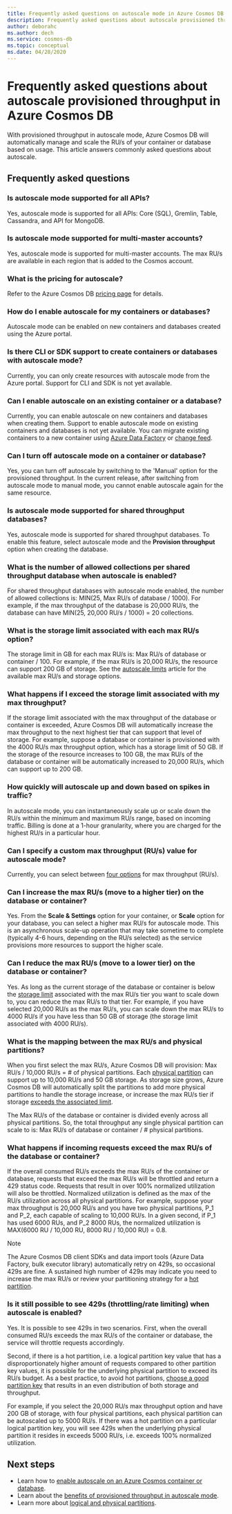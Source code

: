 ```yaml
---
title: Frequently asked questions on autoscale mode in Azure Cosmos DB 
description: Frequently asked questions about autoscale provisioned throughput for Azure Cosmos DB databases and containers
author: deborahc
ms.author: dech
ms.service: cosmos-db
ms.topic: conceptual
ms.date: 04/28/2020
---
```


# Frequently asked questions about autoscale provisioned throughput in Azure Cosmos DB

With provisioned throughput in autoscale mode, Azure Cosmos DB will automatically manage and scale the RU/s of your container or database based on usage. This article answers commonly asked questions about autoscale.

## Frequently asked questions

### Is autoscale mode supported for all APIs?
Yes, autoscale mode is supported for all APIs: Core (SQL), Gremlin, Table, Cassandra, and API for MongoDB.

### Is autoscale mode supported for multi-master accounts?
Yes, autoscale mode is supported for multi-master accounts. The max RU/s are available in each region that is added to the Cosmos account. 

### What is the pricing for autoscale?
Refer to the Azure Cosmos DB [pricing page](https://azure.microsoft.com/pricing/details/cosmos-db/) for details. 

### How do I enable autoscale for my containers or databases?
Autoscale mode can be enabled on new containers and databases created using the Azure portal. 

### Is there CLI or SDK support to create containers or databases with autoscale mode?
Currently, you can only create resources with autoscale mode from the Azure portal. Support for CLI and SDK is not yet available.

### Can I enable autoscale on an existing container or a database?
Currently, you can enable autoscale on new containers and databases when creating them. Support to enable autoscale mode on existing containers and databases is not yet available. You can migrate existing containers to a new container using [Azure Data Factory](../data-factory/connector-azure-cosmos-db.md) or [change feed](change-feed.md). 

### Can I turn off autoscale mode on a container or database?
Yes, you can turn off autoscale by switching to the 'Manual' option for the provisioned throughput. In the current release, after switching from autoscale mode to manual mode, you cannot enable autoscale again for the same resource. 

### Is autoscale mode supported for shared throughput databases?
Yes, autoscale mode is supported for shared throughput databases. To enable this feature, select autoscale mode and the **Provision throughput** option when creating the database. 

### What is the number of allowed collections per shared throughput database when autoscale is enabled?
For shared throughput databases with autoscale mode enabled, the number of allowed collections is: MIN(25, Max RU/s of database / 1000). For example, if the max throughput of the database is 20,000 RU/s, the database can have MIN(25, 20,000 RU/s / 1000) = 20 collections. 


### What is the storage limit associated with each max RU/s option?  
The storage limit in GB for each max RU/s is: Max RU/s of database or container / 100. For example, if the max RU/s is 20,000 RU/s, the resource can support 200 GB of storage. 
See the [autoscale limits](provision-throughput-autoscale.md#autoscale-limits) article for the available max RU/s and storage options. 

### What happens if I exceed the storage limit associated with my max throughput?
If the storage limit associated with the max throughput of the database or container is exceeded, Azure Cosmos DB will automatically increase the max throughput to the next highest tier that can support that level of storage. For example, suppose a database or container is provisioned with the 4000 RU/s max throughput option, which has a storage limit of 50 GB. If the storage of the resource increases to 100 GB, the max RU/s of the database or container will be automatically increased to 20,000 RU/s, which can support up to 200 GB. 

### How quickly will autoscale up and down based on spikes in traffic?
In autoscale mode, you can instantaneously scale up or scale down the RU/s within the minimum and maximum RU/s range, based on incoming traffic. Billing is done at a 1-hour granularity, where you are charged for the highest RU/s in a particular hour.

### Can I specify a custom max throughput (RU/s) value for autoscale mode?
Currently, you can select between [four options](provision-throughput-autoscale.md#autoscale-limits) for max throughput (RU/s).

### Can I increase the max RU/s (move to a higher tier) on the database or container? 
Yes. From the **Scale & Settings** option for your container, or **Scale** option for your database, you can select a higher max RU/s for autoscale mode. This is an asynchronous scale-up operation that may take sometime to complete (typically 4-6 hours, depending on the RU/s selected) as the service provisions more resources to support the higher scale. 

### Can I reduce the max RU/s (move to a lower tier) on the database or container?
Yes. As long as the current storage of the database or container is below the [storage limit](#what-is-the-storage-limit-associated-with-each-max-rus-option) associated with the max RU/s tier you want to scale down to, you can reduce the max RU/s to that tier. For example, if you have selected 20,000 RU/s as the max RU/s, you can scale down the max RU/s to 4000 RU/s if you have less than 50 GB of storage (the storage limit associated with 4000 RU/s).

### What is the mapping between the max RU/s and physical partitions?
When you first select the max RU/s, Azure Cosmos DB will provision: Max RU/s / 10,000 RU/s = # of physical partitions. Each [physical partition](partition-data.md#physical-partitions) can support up to 10,000 RU/s and 50 GB storage. As storage size grows, Azure Cosmos DB will automatically split the partitions to add more physical partitions to handle the storage increase, or increase the max RU/s tier if storage [exceeds the associated limit](#what-is-the-storage-limit-associated-with-each-max-rus-option). 

The Max RU/s of the database or container is divided evenly across all physical partitions. So, the total throughput any single physical partition can scale to is: Max RU/s of database or container / # physical partitions. 

### What happens if incoming requests exceed the max RU/s of the database or container?
If the overall consumed RU/s exceeds the max RU/s of the container or database, requests that exceed the max RU/s will be throttled and return a 429 status code. Requests that result in over 100% normalized utilization will also be throttled. Normalized utilization is defined as the max of the RU/s utilization across all physical partitions. For example, suppose your max throughput is 20,000 RU/s and you have two physical partitions, P_1 and P_2, each capable of scaling to 10,000 RU/s. In a given second, if P_1 has used 6000 RUs, and P_2 8000 RUs, the normalized utilization is MAX(6000 RU / 10,000 RU, 8000 RU / 10,000 RU) = 0.8.

> [!NOTE]
> The Azure Cosmos DB client SDKs and data import tools (Azure Data Factory, bulk executor library) automatically retry on 429s, so occasional 429s are fine. A sustained high number of 429s may indicate you need to increase the max RU/s or review your partitioning strategy for a [hot partition](#autoscale-rate-limiting).

### <a id="autoscale-rate-limiting"></a> Is it still possible to see 429s (throttling/rate limiting) when autoscale is enabled? 
Yes. It is possible to see 429s in two scenarios. First, when the overall consumed RU/s exceeds the max RU/s of the container or database, the service will throttle requests accordingly. 

Second, if there is a hot partition, i.e. a logical partition key value that has a disproportionately higher amount of requests compared to other partition key values, it is possible for the underlying physical partition to exceed its RU/s budget. As a best practice, to avoid hot partitions, [choose a good partition key](partitioning-overview.md#choose-partitionkey) that results in an even distribution of both storage and throughput. 

For example, if you select the 20,000 RU/s max throughput option and have 200 GB of storage, with four physical partitions, each physical partition can be autoscaled up to 5000 RU/s. If there was a hot partition on a particular logical partition key, you will see 429s when the underlying physical partition it resides in exceeds 5000 RU/s, i.e. exceeds 100% normalized utilization.

## Next steps

* Learn how to [enable autoscale on an Azure Cosmos container or database](provision-throughput-autoscale.md#create-db-container-autoscale).
* Learn about the [benefits of provisioned throughput in autoscale mode](provision-throughput-autoscale.md#autoscale-benefits).
* Learn more about [logical and physical partitions](partition-data.md).
